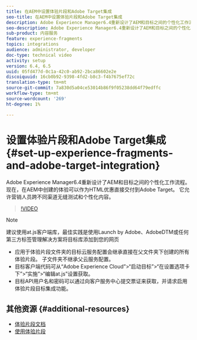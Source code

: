```yaml
---
title: 在AEM中设置体验片段和Adobe Target集成
seo-title: 在AEM中设置体验片段和Adobe Target集成
description: Adobe Experience Manager6.4重新设计了AEM和目标之间的个性化工作流程。 现在，在AEM中创建的体验可以作为HTML优惠直接交付到Adobe Target。 它允许营销人员跨不同渠道无缝测试和个性化内容。
seo-description: Adobe Experience Manager6.4重新设计了AEM和目标之间的个性化工作流程。 现在，在AEM中创建的体验可以作为HTML优惠直接交付到Adobe Target。 它允许营销人员跨不同渠道无缝测试和个性化内容。
sub-product: 内容服务
feature: experience-fragments
topics: integrations
audience: administrator, developer
doc-type: technical video
activity: setup
version: 6.4, 6.5
uuid: 05fd477d-0c1a-42c0-ab92-2bca86602e2e
discoiquuid: 16cb0b92-9398-4fd2-b8c3-f4b7675ef72c
translation-type: tm+mt
source-git-commit: 7a830d5a04ce53014b86f9f05238dd64f79edffc
workflow-type: tm+mt
source-wordcount: '269'
ht-degree: 1%

---
```



# 设置体验片段和Adobe Target集成{#set-up-experience-fragments-and-adobe-target-integration}

Adobe Experience Manager6.4重新设计了AEM和目标之间的个性化工作流程。 现在，在AEM中创建的体验可以作为HTML优惠直接交付到Adobe Target。 它允许营销人员跨不同渠道无缝测试和个性化内容。

>[!VIDEO](https://video.tv.adobe.com/v/22380/?quality=9&learn=on)

>[!NOTE]
>
>建议使用at.js客户端库，最佳实践是使用Launch by Adobe、AdobeDTM或任何第三方标签管理解决方案将目标库添加到您的网页

* 应用于体验片段文件夹的目标云服务配置会继承直接在父文件夹下创建的所有体验片段。 子文件夹不继承父云服务配置。
* 目标客户端代码可从“Adobe Experience Cloud”>“启动目标”>“在设置选项卡下”>“实施”>“编辑at.js”设置获取。
* 目标API用户名和密码可以通过向客户服务中心提交票证来获取，并请求启用体验片段目标集成功能。

## 其他资源 {#additional-resources}

* [体验片段文档](https://helpx.adobe.com/experience-manager/6-5/sites/authoring/using/experience-fragments.html)
* [使用体验片段](/help/sites/experience-fragments/experience-fragments-feature-video-use.md)
